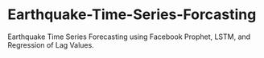 # Earthquake-Time-Series-Forcasting
Earthquake Time Series Forecasting using Facebook Prophet, LSTM, and Regression of Lag Values.
